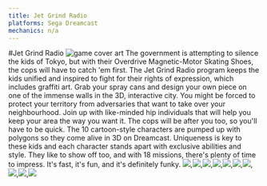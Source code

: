 ```yaml
---
title: Jet Grind Radio
platforms: Sega Dreamcast
mechanics: n/a
---
```

#Jet Grind Radio
![game cover art](//images.igdb.com/igdb/image/upload/t_thumb/k9o1syyx1u6qeo9ofjyd.jpg "Logo Title Text 1")
The government is attempting to silence the kids of Tokyo, but with their Overdrive Magnetic-Motor Skating Shoes, the cops will have to catch 'em first. The Jet Grind Radio program keeps the kids unified and inspired to fight for their rights of expression, which includes graffiti art. Grab your spray cans and design your own piece on one of the immense walls in the 3D, interactive city. You might be forced to protect your territory from adversaries that want to take over your neighbourhood. Join up with like-minded hip individuals that will help you keep your area the way you want it. The cops will be after you too, so you'll have to be quick. The 10 cartoon-style characters are pumped up with polygons so they come alive in 3D on Dreamcast. Uniqueness is key to these kids and each character stands apart with exclusive abilities and style. They like to show off too, and with 18 missions, there's plenty of time to impress. It's fast, it's fun, and it's definitely funky.
<img src="//images.igdb.com/igdb/image/upload/t_thumb/tyfieiqko8ouzkjs39dw.jpg"/>,<img src="//images.igdb.com/igdb/image/upload/t_thumb/n1cy48rhcy2shvtrjzsm.jpg"/>,<img src="//images.igdb.com/igdb/image/upload/t_thumb/o9zahxjmyjyj3225ofqy.jpg"/>,<img src="//images.igdb.com/igdb/image/upload/t_thumb/hflg42mudktj0chof9ej.jpg"/>,<img src="//images.igdb.com/igdb/image/upload/t_thumb/cbdvspbjdlv1ogcwth6m.jpg"/>,<img src="//images.igdb.com/igdb/image/upload/t_thumb/f6uqpckxepyhxnyjhjgz.jpg"/>,<img src="//images.igdb.com/igdb/image/upload/t_thumb/st17tcwvv8jodrbw2dkn.jpg"/>,<img src="//images.igdb.com/igdb/image/upload/t_thumb/forbnupcwobkbnavhh3j.jpg"/>,<img src="//images.igdb.com/igdb/image/upload/t_thumb/oghtvbhbfsyqdbbkudl5.jpg"/>,<img src="//images.igdb.com/igdb/image/upload/t_thumb/smcila7f8mbaqoatdgpx.jpg"/>
